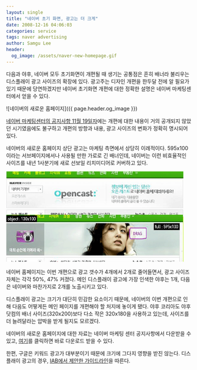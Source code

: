 ```yaml
---
layout: single
title: "네이버 초기 화면, 광고는 더 크게"
date: 2008-12-16 04:06:03
categories: service
tags: naver advertising
author: Samgu Lee
header:
  og_image: /assets/naver-new-homepage.gif
---
```


다음과 야후, 네이버 모두 초기화면이 개편될 때 생기는 공통점은 흔히 배너라 불리우는 디스플래이 광고 사이즈의 확장에 있다. 광고주는 디자인 개편을 한두달 전에 알 필요가 있기 때문에 당연하겠지만 네이버 초기화면 개편에 대한 정확한 설명은 네이버 마케팅센터에서 얻을 수 있다.

![네이버의 새로운 홈페이지]({{ page.header.og_image }})

[네이버 마케팅센터의 공지사항 11월 19일자](http://displayad.naver.com/notice/view.nhn?article_id=75)에는 개편에 대한 내용이 거의 공개되지 않았던 시기였음에도 불구하고 개편의 방향과 내용, 광고 사이즈의 변화가 정확히 명시되어 있다.

네이버의 새로운 홈페이지 상단 광고는 마케팅 측면에서 상당히 이례적이다. 595x100이라는 서브페이지에서나 사용될 만한 가로로 긴 배너인데, 네이버는 이런 비효율적인 사이즈를 내년 1사분기에 새로 선보일 리치미디어로 커버하고 있다.

![네이버 홈페이지 리치미디어 광고](/assets/naver-home-richmedia.gif)

네이버 홈페이지는 이번 개편으로 광고 갯수가 4개에서 2개로 줄어들면서, 광고 사이즈 자체는 각각 50%, 47% 커졌다. 메인 디스플래이 광고에 가장 인색한 야후는 1개, 다음은 네이버와 마찬가지로 2개를 노출시키고 있다.

디스플래이 광고는 크기가 대단히 민감한 요소이기 때문에, 네이버의 이번 개편으로 인해 다음도 어떻게든 메인 페이지를 개편해야 할 처지에 놓이게 됐다. 야후 코리아도 야후 닷컴의 배너 사이즈(320x200)보다 다소 작은 320x180을 사용하고 있는데, 사이즈를 더 늘려달라는 압박을 받게 될지도 모르겠다.

네이버의 새로운 홈페이지에 대한 자료는 네이버 마케팅 센터 공지사항에서 다운받을 수 있고, [여기](http://displayad.naver.com/download/notice/56/856?name=%EC%B4%88%EA%B8%B0%EB%A9%B4%EA%B0%9C%ED%8E%B8_DA%EC%83%81%ED%92%88%EB%B3%80%ED%99%94_200811.pdf)를 클릭하면 바로 다운로드 받을 수 있다.

한편, 구글은 키워드 광고가 대부분이기 때문에 크기에 그다지 영향을 받진 않는다. 디스플래이 광고의 경우, [IAB에서 제안한 가이드라인](http://www.iab.net/iab_products_and_industry_services/508676/508767/Ad_Unit)을 따른다.
